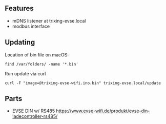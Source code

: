 
## Features

-  mDNS listener at trixing-evse.local
-  modbus interface

## Updating

Location of bin file on macOS:
```
find /var/folders/ -name '*.bin'
```

Run update via curl
```
curl -F "image=@trixing-evse-wifi.ino.bin" trixing-evse.local/update
```

## Parts

-  EVSE DIN w/ RS485
   https://www.evse-wifi.de/produkt/evse-din-ladecontroller-rs485/


